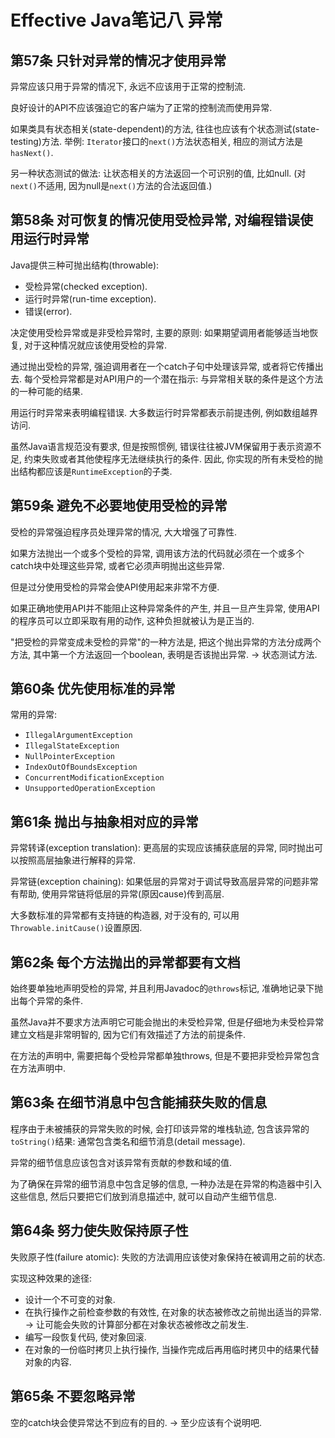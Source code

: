 # Effective Java笔记八 异常
## 第57条 只针对异常的情况才使用异常
异常应该只用于异常的情况下, 永远不应该用于正常的控制流. 

良好设计的API不应该强迫它的客户端为了正常的控制流而使用异常.

如果类具有状态相关(state-dependent)的方法, 往往也应该有个状态测试(state-testing)方法.
举例: `Iterator`接口的`next()`方法状态相关, 相应的测试方法是`hasNext()`.

另一种状态测试的做法: 让状态相关的方法返回一个可识别的值, 比如null.
(对`next()`不适用, 因为null是`next()`方法的合法返回值.)

## 第58条 对可恢复的情况使用受检异常, 对编程错误使用运行时异常
Java提供三种可抛出结构(throwable):
* 受检异常(checked exception).
* 运行时异常(run-time exception).
* 错误(error).

决定使用受检异常或是非受检异常时, 主要的原则: 如果期望调用者能够适当地恢复, 对于这种情况就应该使用受检的异常.

通过抛出受检的异常, 强迫调用者在一个catch子句中处理该异常, 或者将它传播出去. 每个受检异常都是对API用户的一个潜在指示: 与异常相关联的条件是这个方法的一种可能的结果.

用运行时异常来表明编程错误. 大多数运行时异常都表示前提违例, 例如数组越界访问.

虽然Java语言规范没有要求, 但是按照惯例, 错误往往被JVM保留用于表示资源不足, 约束失败或者其他使程序无法继续执行的条件.
因此, 你实现的所有未受检的抛出结构都应该是`RuntimeException`的子类.

## 第59条 避免不必要地使用受检的异常
受检的异常强迫程序员处理异常的情况, 大大增强了可靠性.

如果方法抛出一个或多个受检的异常, 调用该方法的代码就必须在一个或多个catch块中处理这些异常, 或者它必须声明抛出这些异常.

但是过分使用受检的异常会使API使用起来非常不方便.

如果正确地使用API并不能阻止这种异常条件的产生, 并且一旦产生异常, 使用API的程序员可以立即采取有用的动作, 这种负担就被认为是正当的.

"把受检的异常变成未受检的异常"的一种方法是, 把这个抛出异常的方法分成两个方法, 其中第一个方法返回一个boolean, 表明是否该抛出异常. -> 状态测试方法.

## 第60条 优先使用标准的异常
常用的异常:
* `IllegalArgumentException`
* `IllegalStateException`
* `NullPointerException`
* `IndexOutOfBoundsException`
* `ConcurrentModificationException`
* `UnsupportedOperationException`

## 第61条 抛出与抽象相对应的异常
异常转译(exception translation): 更高层的实现应该捕获底层的异常, 同时抛出可以按照高层抽象进行解释的异常.

异常链(exception chaining): 如果低层的异常对于调试导致高层异常的问题非常有帮助, 使用异常链将低层的异常(原因cause)传到高层.

大多数标准的异常都有支持链的构造器, 对于没有的, 可以用`Throwable.initCause()`设置原因.

## 第62条 每个方法抛出的异常都要有文档
始终要单独地声明受检的异常, 并且利用Javadoc的`@throws`标记, 准确地记录下抛出每个异常的条件.

虽然Java并不要求方法声明它可能会抛出的未受检异常, 但是仔细地为未受检异常建立文档是非常明智的, 因为它们有效描述了方法的前提条件.

在方法的声明中, 需要把每个受检异常都单独throws, 但是不要把非受检异常包含在方法声明中.

## 第63条 在细节消息中包含能捕获失败的信息
程序由于未被捕获的异常失败的时候, 会打印该异常的堆栈轨迹, 包含该异常的`toString()`结果: 通常包含类名和细节消息(detail message).

异常的细节信息应该包含对该异常有贡献的参数和域的值.

为了确保在异常的细节消息中包含足够的信息, 一种办法是在异常的构造器中引入这些信息, 然后只要把它们放到消息描述中, 就可以自动产生细节信息.

## 第64条 努力使失败保持原子性
失败原子性(failure atomic): 失败的方法调用应该使对象保持在被调用之前的状态.

实现这种效果的途径:
* 设计一个不可变的对象.
* 在执行操作之前检查参数的有效性, 在对象的状态被修改之前抛出适当的异常. -> 让可能会失败的计算部分都在对象状态被修改之前发生.
* 编写一段恢复代码, 使对象回滚.
* 在对象的一份临时拷贝上执行操作, 当操作完成后再用临时拷贝中的结果代替对象的内容.

## 第65条 不要忽略异常
空的catch块会使异常达不到应有的目的. -> 至少应该有个说明吧.
